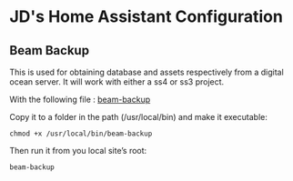 # JD's Home Assistant Configuration

## Beam Backup

This is used for obtaining database and assets respectively from a digital ocean server. It will work with either a ss4 or ss3 project.

With the following file : [beam-backup](beam/beam-backup)

Copy it to a folder in the path (/usr/local/bin) and make it executable:

```chmod +x /usr/local/bin/beam-backup```

Then run it from you local site’s root:

```beam-backup```

